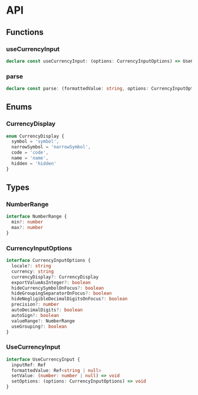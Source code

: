 # API

## Functions

### useCurrencyInput

```typescript
declare const useCurrencyInput: (options: CurrencyInputOptions) => UseCurrencyInput
```

### parse

```typescript
declare const parse: (formattedValue: string, options: CurrencyInputOptions) => number | null
```

## Enums

### CurrencyDisplay

```typescript
enum CurrencyDisplay {
  symbol = 'symbol',
  narrowSymbol = 'narrowSymbol',
  code = 'code',
  name = 'name',
  hidden = 'hidden'
}
```

## Types

### NumberRange

```typescript
interface NumberRange {
  min?: number
  max?: number
}
```

### CurrencyInputOptions

```typescript
interface CurrencyInputOptions {
  locale?: string
  currency: string
  currencyDisplay?: CurrencyDisplay
  exportValueAsInteger?: boolean
  hideCurrencySymbolOnFocus?: boolean
  hideGroupingSeparatorOnFocus?: boolean
  hideNegligibleDecimalDigitsOnFocus?: boolean
  precision?: number
  autoDecimalDigits?: boolean
  autoSign?: boolean
  valueRange?: NumberRange
  useGrouping?: boolean
}
```

### UseCurrencyInput

```typescript
interface UseCurrencyInput {
  inputRef: Ref
  formattedValue: Ref<string | null>
  setValue: (number: number | null) => void
  setOptions: (options: CurrencyInputOptions) => void
}
```
